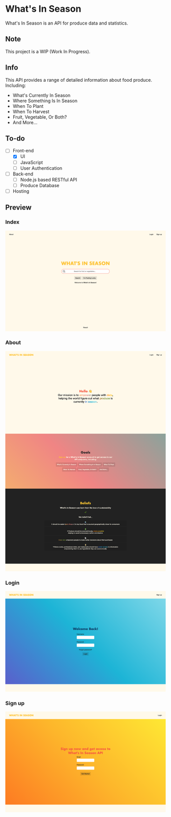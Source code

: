 # What's In Season
What's In Season is an API for produce data and statistics.

## Note
This project is a WIP (Work In Progress).

## Info
This API provides a range of detailed information about food produce. Including:
- What's Currently In Season
- Where Something Is In Season
- When To Plant
- When To Harvest
- Fruit, Vegetable, Or Both?
- And More...

## To-do
- [ ] Front-end
  - [x] UI
  - [ ] JavaScript
  - [ ] User Authentication
- [ ] Back-end
  - [ ] Node.js based RESTful API
  - [ ] Produce Database
- [ ] Hosting

## Preview
### Index
!["Index"](/docs/1-index.png)

### About
!["About"](/docs/2-about.png)

### Login
!["Login"](/docs/3-login.png)

### Sign up
!["Sign up"](/docs/4-signup.png)
